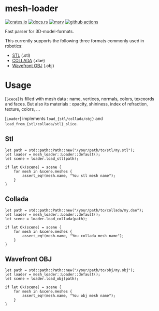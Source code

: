 # mesh-loader

[![crates.io](https://img.shields.io/crates/v/mesh-loader?style=flat-square&logo=rust)](https://crates.io/crates/mesh-loader)
[![docs.rs](https://img.shields.io/badge/docs.rs-mesh--loader-blue?style=flat-square&logo=docs.rs)](https://docs.rs/mesh-loader)
[![msrv](https://img.shields.io/badge/msrv-1.60-blue?style=flat-square&logo=rust)](https://www.rust-lang.org)
[![github actions](https://img.shields.io/github/actions/workflow/status/openrr/mesh-loader/ci.yml?branch=main&style=flat-square&logo=github)](https://github.com/openrr/mesh-loader/actions)

Fast parser for 3D-model-formats.

This currently supports the following three formats commonly used in robotics:

- [STL](https://en.wikipedia.org/wiki/STL_(file_format)) (.stl)
- [COLLADA](https://en.wikipedia.org/wiki/COLLADA) (.dae)
- [Wavefront OBJ](https://en.wikipedia.org/wiki/Wavefront_.obj_file) (.obj)

# Usage
[`Scece`] is filled with mesh data : name, vertices, normals, colors, texcoords and faces. But also its materials : opacity, shininess, index of refraction, texture, colors, ...

[`Loader`] implements `load_{stl/collada/obj}` and `load_from_{stl/collada/stl}_slice`.

## Stl
```
let path = std::path::Path::new("/your/path/to/stl/my.stl");
let loader = mesh_loader::Loader::default();
let scene = loader.load_stl(path);

if let Ok(scene) = scene {
    for mesh in &scene.meshes {
        assert_eq!(mesh.name, "You stl mesh name");
    }
}
```
## Collada
```
let path = std::path::Path::new("/your/path/to/collada/my.dae");
let loader = mesh_loader::Loader::default();
let scene = loader.load_collada(path);

if let Ok(scene) = scene {
    for mesh in &scene.meshes {
        assert_eq!(mesh.name, "You collada mesh name");
    }
}

```

## Wavefront OBJ
```
let path = std::path::Path::new("/your/path/to/obj/my.obj");
let loader = mesh_loader::Loader::default();
let scene = loader.load_obj(path);

if let Ok(scene) = scene {
    for mesh in &scene.meshes {
        assert_eq!(mesh.name, "You obj mesh name");
    }
}
```